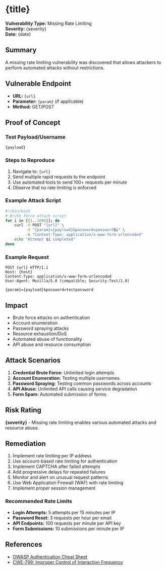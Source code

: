 # {title}
**Vulnerability Type:** Missing Rate Limiting  
**Severity:** {severity}  
**Date:** {date}

## Summary
A missing rate limiting vulnerability was discovered that allows attackers to perform automated attacks without restrictions.

## Vulnerable Endpoint
- **URL:** `{url}`
- **Parameter:** `{param}` (if applicable)
- **Method:** GET/POST

## Proof of Concept

### Test Payload/Username
```
{payload}
```

### Steps to Reproduce
1. Navigate to: `{url}`
2. Send multiple rapid requests to the endpoint
3. Use automated tools to send 100+ requests per minute
4. Observe that no rate limiting is enforced

### Example Attack Script
```bash
#!/bin/bash
# Brute force attack script
for i in {{1..1000}}; do
    curl -X POST "{url}" \
         -d "{param}={payload}&password=password$i" \
         -H "Content-Type: application/x-www-form-urlencoded"
    echo "Attempt $i completed"
done
```

### Example Request
```http
POST {url} HTTP/1.1
Host: {host}
Content-Type: application/x-www-form-urlencoded
User-Agent: Mozilla/5.0 (compatible; Security-Test/1.0)

{param}={payload}&password=testpassword
```

## Impact
- Brute force attacks on authentication
- Account enumeration
- Password spraying attacks
- Resource exhaustion/DoS
- Automated abuse of functionality
- API abuse and resource consumption

## Attack Scenarios
1. **Credential Brute Force:** Unlimited login attempts
2. **Account Enumeration:** Testing multiple usernames
3. **Password Spraying:** Testing common passwords across accounts
4. **API Abuse:** Unlimited API calls causing service degradation
5. **Form Spam:** Automated submission of forms

## Risk Rating
**{severity}** - Missing rate limiting enables various automated attacks and resource abuse.

## Remediation
1. Implement rate limiting per IP address
2. Use account-based rate limiting for authentication
3. Implement CAPTCHA after failed attempts
4. Add progressive delays for repeated failures
5. Monitor and alert on unusual request patterns
6. Use Web Application Firewall (WAF) with rate limiting
7. Implement proper session management

### Recommended Rate Limits
- **Login Attempts:** 5 attempts per 15 minutes per IP
- **Password Reset:** 3 requests per hour per email
- **API Endpoints:** 100 requests per minute per API key
- **Form Submissions:** 10 submissions per minute per IP

## References
- [OWASP Authentication Cheat Sheet](https://owasp.org/www-project-cheat-sheets/cheatsheets/Authentication_Cheat_Sheet.html)
- [CWE-799: Improper Control of Interaction Frequency](https://cwe.mitre.org/data/definitions/799.html)
